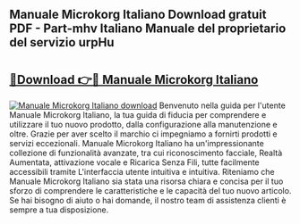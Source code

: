 ## Manuale Microkorg Italiano Download gratuit PDF - Part-mhv Italiano Manuale del proprietario del servizio urpHu

# <h2><a href="http://dfb5y3.blite.top/?on=Manuale+Microkorg+Italiano">🔗Download 👉🔴 Manuale Microkorg Italiano</a></h2>

[![Manuale Microkorg Italiano download](https://i.imgur.com/lujVjoI.png)](http://dfb5y3.blite.top/?on=Manuale+Microkorg+Italiano)
Benvenuto nella guida per l'utente Manuale Microkorg Italiano, la tua guida di fiducia per comprendere e utilizzare il tuo nuovo prodotto, dalla configurazione alla manutenzione e oltre. Grazie per aver scelto il marchio ci impegniamo a fornirti prodotti e servizi eccezionali. Manuale Microkorg Italiano ha un'impressionante collezione di funzionalità avanzate, tra cui riconoscimento facciale, Realtà Aumentata, attivazione vocale e Ricarica Senza Fili, tutte facilmente accessibili tramite L'interfaccia utente intuitiva e intuitiva. Riteniamo che Manuale Microkorg Italiano sia stata una risorsa chiara e concisa per il tuo sforzo di comprendere le caratteristiche e le capacità del tuo nuovo articolo. Se hai bisogno di aiuto o hai domande, il nostro team di assistenza clienti è sempre a tua disposizione.

